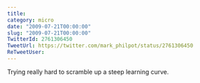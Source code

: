 ```yaml
---
title: 
category: micro
date: "2009-07-21T00:00:00"
slug: "2009-07-21T00:00:00"
TwitterId: 2761306450
TweetUrl: https://twitter.com/mark_philpot/status/2761306450
ReTweetUser: 
---
```


Trying really hard to scramble up a steep learning curve.
